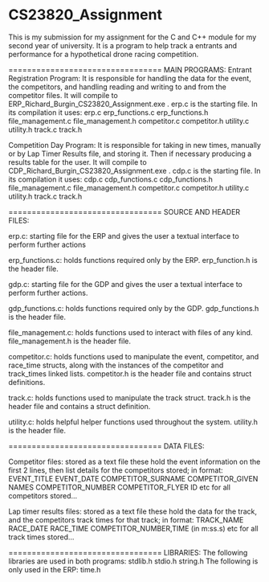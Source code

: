 # CS23820_Assignment

This is my submission for my assignment for the C and C++ module for my second year of university. It is a program to help track a entrants and performance for a hypothetical drone racing competition.

=================================
MAIN PROGRAMS:
Entrant Registration Program:
    It is responsible for handling the data for the event, the competitors, and handling reading and
        writing to and from the competitor files.
    It will compile to ERP_Richard_Burgin_CS23820_Assignment.exe .
    erp.c is the starting file.
    In its compilation it uses:
        erp.c
        erp_functions.c
        erp_functions.h
        file_management.c
        file_management.h
        competitor.c
        competitor.h
        utility.c
        utility.h
        track.c
        track.h

Competition Day Program:
    It is responsible for taking in new times, manually or by Lap Timer Results file, and storing
        it. Then if necessary producing a results table for the user.
    It will compile to CDP_Richard_Burgin_CS23820_Assignment.exe .
    cdp.c is the starting file.
    In its compilation it uses:
        cdp.c
        cdp_functions.c
        cdp_functions.h
        file_management.c
        file_management.h
        competitor.c
        competitor.h
        utility.c
        utility.h
        track.c
        track.h


=================================
SOURCE AND HEADER FILES:

erp.c: starting file for the ERP and gives the user a textual interface to perform further actions

erp_functions.c: holds functions required only by the ERP.
    erp_function.h is the header file.

gdp.c: starting file for the GDP and gives the user a textual interface to perform further actions.

gdp_functions.c: holds functions required only by the GDP.
    gdp_functions.h is the header file.

file_management.c: holds functions used to interact with files of any kind.
    file_management.h is the header file.

competitor.c: holds functions used to manipulate the event, competitor, and race_time structs, along with the
    instances of the competitor and track_times linked lists.
    competitor.h is the header file and contains struct definitions.

track.c: holds functions used to manipulate the track struct.
    track.h is the header file and contains a struct definition.

utility.c: holds helpful helper functions used throughout the system.
    utility.h is the header file.

=================================
DATA FILES:

Competitor files: stored as a text file these hold the event information on the first 2 lines, then list details
    for the competitors stored; in format:
        EVENT_TITLE
        EVENT_DATE
        COMPETITOR_SURNAME
        COMPETITOR_GIVEN NAMES
        COMPETITOR_NUMBER
        COMPETITOR_FLYER ID
        etc for all competitors stored...


Lap timer results files: stored as a text file these hold the data for the track, and the competitors track
    times for that track; in format:
        TRACK_NAME
        RACE_DATE
        RACE_TIME
        COMPETITOR_NUMBER,TIME  (in m:ss.s)
        etc for all track times stored...


=================================
LIBRARIES:
The following libraries are used in both programs:
    stdlib.h
    stdio.h
    string.h
The following is only used in the ERP:
    time.h
